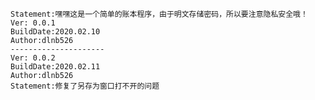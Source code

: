 	Statement:嘿嘿这是一个简单的账本程序，由于明文存储密码，所以要注意隐私安全哦！
	Ver: 0.0.1
	BuildDate:2020.02.10
	Author:dlnb526
	---------------------
	Ver: 0.0.2
	BuildDate:2020.02.11
	Author:dlnb526
	Statement:修复了另存为窗口打不开的问题
	
